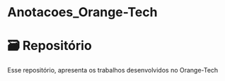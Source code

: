 # Anotacoes_Orange-Tech

# 🗃️ Repositório

Esse repositório, apresenta os trabalhos desenvolvidos no Orange-Tech